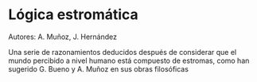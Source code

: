 # Lógica estromática
Autores: A. Muñoz, J. Hernández

Una serie de razonamientos deducidos después de considerar que el mundo percibido a nivel humano está compuesto de estromas, como han sugerido G. Bueno y A. Muñoz en sus obras filosóficas
